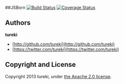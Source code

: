 ##JSBorn
[![Build Status](https://travis-ci.org/tureki/jsborn.svg?branch=master)](https://travis-ci.org/tureki/jsborn)
[![Coverage Status](https://coveralls.io/repos/tureki/jsborn/badge.png?branch=master)](https://coveralls.io/r/tureki/jsborn?branch=master)



## Authors

**tureki**

+ [http://github.com/tureki](http://github.com/tureki)
+ [https://twitter.com/tureki](https://twitter.com/tureki)



## Copyright and License

Copyright 2013 tureki, under [the Apache 2.0 license](LICENSE).
